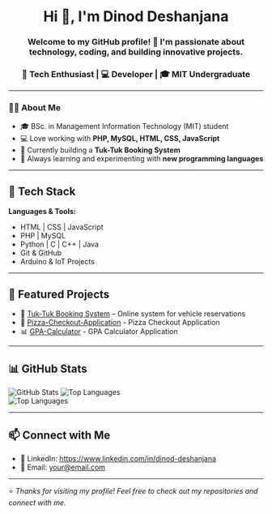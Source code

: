 <!-- Modern GitHub Profile README Template -->

<h1 align="center">Hi 👋, I'm Dinod Deshanjana</h1>
<h3 align="center">Welcome to my GitHub profile! 🚀  
I'm passionate about technology, coding, and building innovative projects.  </h3>
<h3 align="center">🚀 Tech Enthusiast | 💻 Developer | 🎓 MIT Undergraduate</h3>

---

### 👨‍💻 About Me
- 🎓 BSc. in Management Information Technology (MIT) student  
- 💻 Love working with **PHP, MySQL, HTML, CSS, JavaScript**  
- 🚕 Currently building a **Tuk-Tuk Booking System**  
- 📖 Always learning and experimenting with **new programming languages**  

---

 ## 🔧 Tech Stack  
**Languages & Tools:**  

- HTML | CSS | JavaScript  
- PHP | MySQL  
- Python | C | C++ | Java  
- Git & GitHub  
- Arduino & IoT Projects  

---

## 📌 Featured Projects  
- 🚖 [Tuk-Tuk Booking System](https://github.com/DinodDeshanjana/Three-Wheeler-Rental-System-project.git) – Online system for vehicle reservations
- 🍕 [Pizza-Checkout-Application](https://github.com/DinodDeshanjana/Pizza-Checkout-Application.git) - Pizza Checkout Application
- 📊 [GPA-Calculator](https://github.com/DinodDeshanjana/GPA-Calculator.git) - GPA Calculator Application
---

## 📊 GitHub Stats  

![GitHub Stats](https://github-readme-stats.vercel.app/api?username=DinodDeshanjana&show_icons=true&bg_color=ff4500,ffa500&title_color=#3D89FF&text_color=#303030)
![Top Languages](https://github-readme-stats.vercel.app/api/top-langs/?username=DinodDeshanjana&layout=compact&theme=radical)  
![Top Languages](https://github-readme-stats.vercel.app/api/top-langs/?username=DinodDeshanjana&layout=compact&theme=radical&bg_color=ff4500,ffa500&title_color=3D89FF&text_color=#303030)

---

## 📫 Connect with Me  

- 💼 LinkedIn: https://www.linkedin.com/in/dinod-deshanjana  
- 📧 Email: your@email.com  

---

⭐️ _Thanks for visiting my profile! Feel free to check out my repositories and connect with me._  
